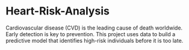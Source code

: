 # Heart-Risk-Analysis
Cardiovascular disease (CVD) is the leading cause of death worldwide. Early detection is key to prevention. This project uses data to build a predictive model that identifies high-risk individuals before it is too late.

